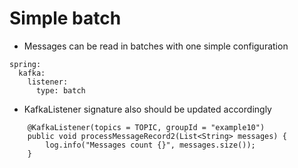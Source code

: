 # Simple batch

-   Messages can be read in batches with one simple configuration
```aidl
spring:
  kafka:
    listener:
      type: batch
```

-   KafkaListener signature also should be updated accordingly
```aidl
    @KafkaListener(topics = TOPIC, groupId = "example10")
    public void processMessageRecord2(List<String> messages) {
        log.info("Messages count {}", messages.size());
    }
```
